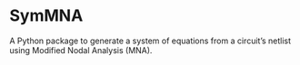 # SymMNA
A Python package to generate a system of equations from a circuit’s netlist using Modified Nodal Analysis (MNA).
